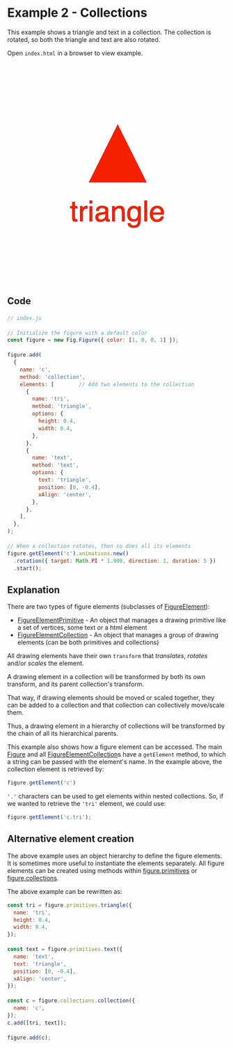 # Example 2 - Collections

This example shows a triangle and text in a collection. The collection is rotated, so both the triangle and text are also rotated.

Open `index.html` in a browser to view example.

![example](./example.gif)

## Code
```js
// index.js

// Initialize the figure with a default color
const figure = new Fig.Figure({ color: [1, 0, 0, 1] });

figure.add(
  {
    name: 'c',
    method: 'collection',
    elements: [        // Add two elements to the collection
      {
        name: 'tri',
        method: 'triangle',
        options: {
          height: 0.4,
          width: 0.4,
        },
      },
      {
        name: 'text',
        method: 'text',
        options: {
          text: 'triangle',
          position: [0, -0.4],
          xAlign: 'center',
        },
      },
    ],
  },
);

// When a collection rotates, then so does all its elements
figure.getElement('c').animations.new()
  .rotation({ target: Math.PI * 1.999, direction: 1, duration: 5 })
  .start();
```

## Explanation

There are two types of figure elements (subclasses of [FigureElement](https://airladon.github.io/FigureOne/#figureelement)):

* [FigureElementPrimitive](https://airladon.github.io/FigureOne/#figureelementprimitive) - An object that manages a drawing primitive like a set of vertices, some text or a html element
* [FigureElementCollection](https://airladon.github.io/FigureOne/#figureelementcollection) - An object that manages a group of drawing elements (can be both primitives and collections)

All drawing elements have their own `transform` that *translates*, *rotates* and/or *scales* the element.

A drawing element in a collection will be transformed by both its own transform, and its parent collection's transform.

That way, if drawing elements should be moved or scaled together, they can be added to a collection and that collection can collectively move/scale them.

Thus, a drawing element in a hierarchy of collections will be transformed by the chain of all its hierarchical parents.

This example also shows how a figure element can be accessed. The main [Figure](https://airladon.github.io/FigureOne/#figure) and all [FigureElementCollection](https://airladon.github.io/FigureOne/#figureelementcollection)s have a `getElement` method, to which a string can be passed with the element's name. In the example above, the collection element is retrieved by:

```js
figure.getElement('c')
```

`'.'` characters can be used to get elements within nested collections. So, if we wanted to retrieve the `'tri'`  element, we could use:

```js
figure.getElement('c.tri');
```

## Alternative element creation

The above example uses an object hierarchy to define the figure elements. It is sometimes more useful to instantiate the elements separately. All figure elements can be created using methods within [figure.primitives](https://airladon.github.io/FigureOne/#figureprimitives) or [figure.collections](https://airladon.github.io/FigureOne/#figureprimitives).

The above example can be rewritten as:

```js
const tri = figure.primitives.triangle({
  name: 'tri',
  height: 0.4,
  width: 0.4,
});

const text = figure.primitives.text({
  name: 'text',
  text: 'triangle',
  position: [0, -0.4],
  xAlign: 'center',
});

const c = figure.collections.collection({
  name: 'c',
});
c.add([tri, text]);

figure.add(c);
```

